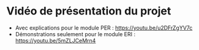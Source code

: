 # Vidéo de présentation du projet
- Avec explications pour le module PER : https://youtu.be/u2DFrZgYV7c
- Démonstrations seulement pour le module ERI : https://youtu.be/5mZLJCeMrn4
